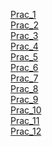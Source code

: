 <a href="https://aadpracticals-2hcecgbk2fuhyflmy28nwc.streamlit.app/">Prac_1</a><br>
<a href="https://aadpracticals-mqgzjw8p9w2uytufpywu4v.streamlit.app/">Prac_2</a><br>
<a href="https://link-to-practical3/">Prac_3</a><br>
<a href="https://link-to-practical4/">Prac_4</a><br>
<a href="https://aadpracticals-2qngij75dv7jbtx8rsddtn.streamlit.app/">Prac_5</a><br>
<a href="https://aadpracticals-ho5bekshuo2qxnvfgcajyz.streamlit.app/">Prac_6</a><br>
<a href="https://aadpracticals-nuih4dv7ayqweivk4e7ejs.streamlit.app/">Prac_7</a><br>
<a href="https://aadpracticals-fdexsdzcjrpcyxmqvz2v3v.streamlit.app/">Prac_8</a><br>
<a href="https://aadpracticals-5k8ajkoltdfutxdjp2jznd.streamlit.app/">Prac_9</a><br>
<a href="https://aadpracticals-7qsfqc6kjg52ulegcydzhe.streamlit.app/">Prac_10</a><br>
<a href="https://aadpracticals-ksjkj4q7gxjgvywnwuacht.streamlit.app/">Prac_11</a><br>
<a href="https://aadpracticals-eys4bwxzqgwdg3hnzduydh.streamlit.app/">Prac_12</a><br>
